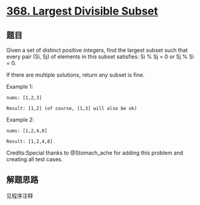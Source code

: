 # [368. Largest Divisible Subset](https://leetcode-cn.com/problems/largest-divisible-subset/)

## 题目

Given a set of distinct positive integers, find the largest subset such that every pair (Si, Sj) of elements in this subset satisfies: Si % Sj = 0 or Sj % Si = 0.

If there are multiple solutions, return any subset is fine.

Example 1:

```text
nums: [1,2,3]

Result: [1,2] (of course, [1,3] will also be ok)
```

Example 2:

```text
nums: [1,2,4,8]

Result: [1,2,4,8]
```

Credits:Special thanks to @Stomach_ache for adding this problem and creating all test cases.

## 解题思路

见程序注释
